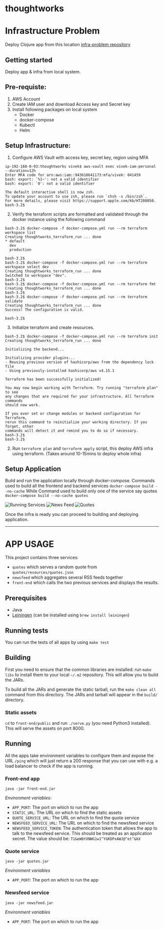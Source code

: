 # thoughtworks

# Infrastructure Problem

Deploy Clojure app from this location [infra-problem repository](https://github.com/ThoughtWorksInc/infra-problem)

## Getting started

Deploy app & infra from local system.

## **Pre-requiste:**

1. AWS Account
2. Create IAM user and download Access key and Secret key
4. Install following packages on local system
    - Docker
    - docker-compose
    - Kubectl
    - Helm

## **Setup Infrastructure:**

1. Configure AWS Vault with access key, secret key, region using MFA
```
ip-192-168-0-93:thoughtworks vivek$ aws-vault exec vivek-iam-personal --duration=12h
Enter MFA code for arn:aws:iam::943618641173:mfa/vivek: 041459
bash: export: `%1~': not a valid identifier
bash: export: `0': not a valid identifier

The default interactive shell is now zsh.
To update your account to use zsh, please run `chsh -s /bin/zsh`.
For more details, please visit https://support.apple.com/kb/HT208050.
bash-3.2$

```
2. Verify the terraform scripts are formatted and validated through the docker instance using the following command
```
bash-3.2$ docker-compose -f docker-compose.yml run --rm terraform workspace list
Creating thoughtworks_terraform_run ... done
* default
  dev
  production

bash-3.2$ 
bash-3.2$ docker-compose -f docker-compose.yml run --rm terraform workspace select dev
Creating thoughtworks_terraform_run ... done
Switched to workspace "dev".
bash-3.2$
bash-3.2$ docker-compose -f docker-compose.yml run --rm terraform fmt
Creating thoughtworks_terraform_run ... done
bash-3.2$
bash-3.2$ docker-compose -f docker-compose.yml run --rm terraform validate
Creating thoughtworks_terraform_run ... done
Success! The configuration is valid.

bash-3.2$
````
3. Initialize terraform and create resources.
````
bash-3.2$ docker-compose -f docker-compose.yml run --rm terraform init
Creating thoughtworks_terraform_run ... done

Initializing the backend...

Initializing provider plugins...
- Reusing previous version of hashicorp/aws from the dependency lock file
- Using previously-installed hashicorp/aws v4.15.1

Terraform has been successfully initialized!

You may now begin working with Terraform. Try running "terraform plan" to see
any changes that are required for your infrastructure. All Terraform commands
should now work.

If you ever set or change modules or backend configuration for Terraform,
rerun this command to reinitialize your working directory. If you forget, other
commands will detect it and remind you to do so if necessary.
bash-3.2$
bash-3.2$
````


2. Run `terraform plan` and `terraform apply` script, this deploy AWS infra using terraform. (Takes around 10-15mins to deploy whole infra)

## **Setup Application**

Build and run the application locally through docker-compose. 
Commands used to build all the frontend and backend services `docker-compose build --no-cache`
While Command used to build only one of the service say quotes `docker-compose build --no-cache quotes`

![Running Services](diagrams/servicesRunning.png)
![News Feed](diagrams/NewsFeedResponse.png)
![Quotes](diagrams/Quotes.png)

Once the infra is ready you can proceed to building and deploying application.

----
# APP USAGE

This project contains three services:

* `quotes` which serves a random quote from `quotes/resources/quotes.json`
* `newsfeed` which aggregates several RSS feeds together
* `front-end` which calls the two previous services and displays the results.

## Prerequisites

* Java
* [Leiningen](http://leiningen.org/) (can be installed using `brew install leiningen`)

## Running tests

You can run the tests of all apps by using `make test`

## Building

First you need to ensure that the common libraries are installed: run `make libs` to install them to your local `~/.m2` repository. This will allow you to build the JARs.

To build all the JARs and generate the static tarball, run the `make clean all` command from this directory. The JARs and tarball will appear in the `build/` directory.

### Static assets

`cd` to `front-end/public` and run `./serve.py` (you need Python3 installed). This will serve the assets on port 8000.

## Running

All the apps take environment variables to configure them and expose the URL `/ping` which will just return a 200 response that you can use with e.g. a load balancer to check if the app is running.

### Front-end app

`java -jar front-end.jar`

*Environment variables*:

* `APP_PORT`: The port on which to run the app
* `STATIC_URL`: The URL on which to find the static assets
* `QUOTE_SERVICE_URL`: The URL on which to find the quote service
* `NEWSFEED_SERVICE_URL`: The URL on which to find the newsfeed service
* `NEWSFEED_SERVICE_TOKEN`: The authentication token that allows the app to talk to the newsfeed service. This should be treated as an application secret. The value should be: `T1&eWbYXNWG1w1^YGKDPxAWJ@^et^&kX`

### Quote service

`java -jar quotes.jar`

*Environment variables*

* `APP_PORT`: The port on which to run the app

### Newsfeed service

`java -jar newsfeed.jar`

*Environment variables*

* `APP_PORT`: The port on which to run the app

